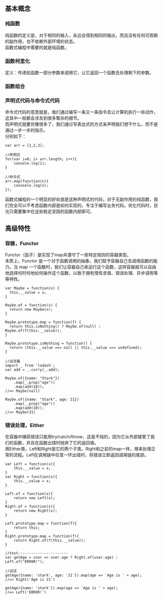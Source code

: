 ## 基本概念
### 纯函数    
纯函数的定义是，对于相同的输入，永远会得到相同的输出，而且没有任何可观察的副作用，也不依赖外部环境的状态。       
函数式编程中需要的就是纯函数。           
            
### 函数柯里化         
定义：传递给函数一部分参数来调用它，让它返回一个函数去处理剩下的参数。           
        
### 函数组合     
      
### 声明式代码与命令式代码    
命令式代码的意思就是，我们通过编写一条又一条指令去让计算机执行一些动作，这其中一般都会涉及到很多繁杂的细节。             
而声明式就要优雅很多了，我们通过写表达式的方式来声明我们想干什么，而不是通过一步一步的指示。            
分别如下：    
```
var arr = [1,2,3];

//声明式
for(var i=0; i< arr.length; i++){
    console.log(i);
}

//命令式
arr.map(function(n){
    consoele.log(n);
});
```           
函数式编程的一个明显的好处就是这种声明式的代码，对于无副作用的纯函数，我们完全可以不考虑函数内部是如何实现的，专注于编写业务代码。优化代码时，目光只需要集中在这些稳定坚固的函数内部即可。              
           
## 高级特性    
### 容器，Functor          
Functor（函子）是实现了map并遵守了一些特定规则的容器类型。      
本质上，Functor 是一个对于函数调用的抽象，我们赋予容器自己去调用函数的能力。当 map 一个函数时，我们让容器自己来运行这个函数，这样容器就可以自由地选择何时何地如何操作这个函数，以致于拥有惰性求值、错误处理、异步调用等等特性。             
```
var Maybe = function(x) {
  this.__value = x;
}

Maybe.of = function(x) {
  return new Maybe(x);
}

Maybe.prototype.map = function(f) {
  return this.isNothing() ? Maybe.of(null) : Maybe.of(f(this.__value));
}

Maybe.prototype.isNothing = function() {
  return (this.__value === null || this.__value === undefined);
}

//试试看
import _ from 'lodash';
var add = _.curry(_.add);

Maybe.of({name: "Stark"})
    .map(_.prop("age"))
    .map(add(10));
//=> Maybe(null)

Maybe.of({name: "Stark", age: 21})
    .map(_.prop("age"))
    .map(add(10));
//=> Maybe(31)
```
          
### 错误处理，Either           
在容器中捕获错误只能用try/catch/throw，这是不纯的，因为它从外部接管了我们的函数，并且在函数出错时抛弃了它的返回值。          
用Either类，Left和Right是它的两个子类。Right和之前的map一样，用来处理正常的流程。Left在调用链中任意一环出错时，将错误立即返回调用链的尾部。          
```
var Left = function(x){
    this.__value = x;
}
var Right = function(x){
    this.__value = x;
}

Left.of = function(x){
    return new Left(x);
}
Right.of = function(x){
    return new Right(x);
}

Left.prototype.map = function(f){
    return this;
}
Right.prototype.map = function(f){
    return Right.of(f(this.__value));
}

//test-----------------------
var getAge = user => user.age ? Right.of(user.age) : Left.of("ERROR!");

//试试
getAge({name: 'stark', age: '21'}).map(age => 'Age is ' + age);
//=> Right('Age is 21')

getAge({name: 'stark'}).map(age => 'Age is ' + age);
//=> Left('ERROR!')
```